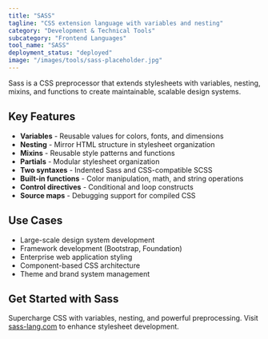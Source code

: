```yaml
---
title: "SASS"
tagline: "CSS extension language with variables and nesting"
category: "Development & Technical Tools"
subcategory: "Frontend Languages"
tool_name: "SASS"
deployment_status: "deployed"
image: "/images/tools/sass-placeholder.jpg"
---
```

Sass is a CSS preprocessor that extends stylesheets with variables, nesting, mixins, and functions to create maintainable, scalable design systems.

## Key Features

- **Variables** - Reusable values for colors, fonts, and dimensions
- **Nesting** - Mirror HTML structure in stylesheet organization
- **Mixins** - Reusable style patterns and functions
- **Partials** - Modular stylesheet organization
- **Two syntaxes** - Indented Sass and CSS-compatible SCSS
- **Built-in functions** - Color manipulation, math, and string operations
- **Control directives** - Conditional and loop constructs
- **Source maps** - Debugging support for compiled CSS

## Use Cases

- Large-scale design system development
- Framework development (Bootstrap, Foundation)
- Enterprise web application styling
- Component-based CSS architecture
- Theme and brand system management

## Get Started with Sass

Supercharge CSS with variables, nesting, and powerful preprocessing. Visit [sass-lang.com](https://sass-lang.com) to enhance stylesheet development.